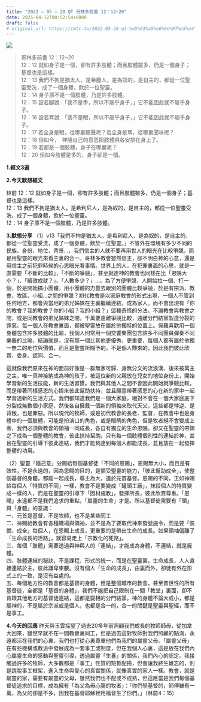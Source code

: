 ```yaml
---
title: "2022 – 05 – 28 QT 哥林多前書 12：12~20"
date: 2025-04-12T00:52:54+0800
draft: false
# original_url: https://cmtc.tw/2022-05-28-qt-%e5%93%a5%e6%9e%97%e5%a4%9a%e5%89%8d%e6%9b%b8-12%ef%bc%9a1220
---
```


![](/images/qt.jpg)
> 哥林多前書 12：12\~20  
> 12：12 就如身子是一個，卻有許多肢體；而且肢體雖多，仍是一個身子；基督也是這樣。  
> 12：13 我們不拘是猶太人，是希臘人，是為奴的，是自主的，都從一位聖靈受洗，成了一個身體，飲於一位聖靈。  
> 12：14 身子原不是一個肢體，乃是許多肢體。  
> 12：15 設若腳說：「我不是手，所以不屬乎身子，」它不能因此就不屬乎身子。  
> 12：16 設若耳說：「我不是眼，所以不屬乎身子，」它不能因此就不屬乎身子。  
> 12：17 若全身是眼，從哪裏聽聲呢？若全身是耳，從哪裏聞味呢？  
> 12：18 但如今，　神隨自己的意思把肢體俱各安排在身上了。  
> 12：19 若都是一個肢體，身子在哪裏呢？  
> 12：20 但如今肢體是多的，身子卻是一個。

**1.經文3遍**

**2.今天默想經文**
  
林前 12：12 就如身子是一個，卻有許多肢體；而且肢體雖多，仍是一個身子；基督也是這樣。  
12：13 我們不拘是猶太人，是希利尼人，是為奴的，是自主的，都從一位聖靈受洗，成了一個身體，飲於一位聖靈。  
12：14 身子原不是一個肢體，乃是許多肢體。

**3.默想分享**
（1）v13「我們不拘是猶太人，是希利尼人，是為奴的，是自主的，都從一位聖靈受洗，成了一個身體，飲於一位聖靈。」不管外在環境有多少不同的民族、身份、地位、背景…，我們信主的人就不要再用世人的眼光在比較爭競，而是用聖靈的眼光來看主裏的合一。哥林多教會雖然信主，卻不明白神的心意，還是用信主之前犯罪時候的心思眼光看事情。世界上的人，在犯罪裏面的心思，就是一直需要「不斷的比較」，「不斷的爭競」。甚至就連神的教會也同樣在比「恩賜大小？」、「績效成就？」、「人數多少？」…。為了方便爭競，人開始拉一個、打一個，於是開始搞小團體，用小團體的力量去跟別的團體比較爭競，於是有宗派、教會、牧區、小組…之間的爭競？初代教會是以家庭教會的形式出現，一個人不管到任何地方，都會與當地的弟兄姊妹在主裏繼續連結，成為家人。而不會出現有「你的教會？我的教會？你的小組？我的小組？」這種奇怪的分法。不論教會與教會之間，或是同教會的弟兄姊妹之間，千萬要遠離爭競比較，遠離分門結黨製造分裂的罪惡。每一個人在教會裏面，都被聖靈放在屬於他獨特的位置上。保羅喜歡用一個身體包含許多肢體的比喻，我個人則常用一個交響樂團包含許多不同團員彈奏不同樂器的比喻，結論就是，沒有那一個比其他更優秀，更重要，每個人都有屬於他獨一無二的地位與價值，而且是聖靈所賜予的，不是個人賺來的，因此我們彼此欣賞、委身、認同、合一。

這就像我們原來在神的面前好像是一群無家可歸、身無分文的流浪漢、後來被萬主之主，唯一真神接納成為神的孩子，被這位新的父親放在兒女的地位身份上，開始學習新的生活技能，新的生活習慣。我們與其他人之間不會因此開始就爭競比較，而是帶著同樣感恩的心情來彼此幫助扶持，並且願意帶著感恩的心在新的家中一起學習過新的生活方式。我們都知道我們是一個大家庭，絕對不會在一個大家庭底下分裂成無數個小家庭，然後各自擁戴一個新的領袖來取代天父，這些都是悖逆、是背叛，也是罪惡。所以現代的牧師，或是初代教會的長老、監督，在教會中也是身體中的一個肢體，可能是扮演口的角色，或是眼睛的角色，但是牧者絕不會變成上帝，我們必須與教會的領袖一同成長，各自有獨立的生命恩賜，卻又在聖靈的帶領之下成為一個整體的教會，彼此扶持幫助。只有每一個肢體個別性的連結於神，並且在聖靈的引導下彼此連結，我們才能夠達到每個人都能成長，並且放在一起發揮整體的功用。

（2）聖靈「隨己意」分賜給每個基督徒「不同的恩賜」，恩賜無大小，而且是有效性，不是永遠的，因為恩賜的目的，是領受聖靈的能力，「彼此幫助成全」，使整個基督的身體，都能一起成長，尊主為大，連於元首基督。恩賜的不同，正如神賜給每個人「特質的不同」一樣，教會不是要變成「罐頭工廠」，抹殺個人的特質變成一樣的人，而是在聖靈的引導下「因材施教」，發揮所長，彼此欣賞尊重。「恩賜」永遠都不是我們追求的重點，「屬靈的生命」才是。所以基督徒需要有「頭」與「身體」的意識：  
一、元首是基督，不是牧師，也不是某些同工  
二、神賜給教會有各種職場與領袖，並不是為了要取代神來發號施令，而是要「裝備、成全」每個人，在恩賜上成長，更重要的是帶出生命的成長。如果領袖偏離了「生命成長的活路」，就容易走上「宗教化的死路」。  
三、每個「肢體」需要透過與神與人的「連結」，才能成為身體，不連結，就是屍體。  
四、肢體連結的秘訣，不是課程、形式的統一，而是在聖靈裏，生命成長，人人直接連結於主，彼此謙卑束腰。沒有個人「生命的成長」，由裏而外，卻徒有外在形式上的一致，是沒有益處的。  
五、每個地方性的教會都是基督的身體，但是整個城市的教會，甚至普世性的所有基督徒，全都是「基督的身體」，我們不能把自己限制在一間「教堂」裏面，卻不肯跟其他地方的基督徒連結，這都是變相的分門結黨。神的身體不論大或小，都是屬神的，不是屬於宗派或是個人，也都是合一的，合一的關鍵是聖靈與聖經，而不是事工。

**4.今天的回應**
昨天與玉雲探望了過去20多年前照顧我們成長的牧師師母，從加拿大回來，雖然早就不在一間教會裏同工，但是過去這對牧師對我們照顧的點滴，永遠都活在我們的心裏，我們也打從心裏尊重他們為我們的屬靈父母。「屬靈父母」在有些機構或教派中發展成為一套事工或制度，但在我個人心裏，這是放在我們內心屬靈生命的感動與聖靈引導，透過屬靈「生養」的關係，我們內心的認定。我接觸過許多的牧師，大多數都是「事工」性質的短暫配搭，但會讓我終生難忘的，則是跳脫事工框架，進入生命與愛心的真實關係，就像真實的家人一樣。教會，就是屬靈的家，需要有屬靈的父母，雖然我們也不配或不成熟，但這應當是我們每個基督徒追求的目標，成為擁有「為父為母心腸的牧者」：「你們學基督的，師傅雖有一萬，為父的卻是不多，因我在基督耶穌裡用福音生了你們。」（林前4：15）
